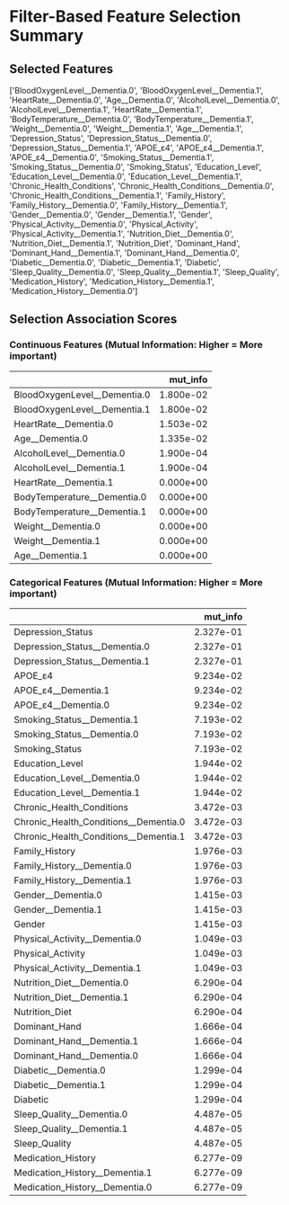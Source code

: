 # Filter-Based Feature Selection Summary


## Selected Features

['BloodOxygenLevel__Dementia.0', 'BloodOxygenLevel__Dementia.1', 'HeartRate__Dementia.0', 'Age__Dementia.0', 'AlcoholLevel__Dementia.0', 'AlcoholLevel__Dementia.1', 'HeartRate__Dementia.1', 'BodyTemperature__Dementia.0', 'BodyTemperature__Dementia.1', 'Weight__Dementia.0', 'Weight__Dementia.1', 'Age__Dementia.1', 'Depression_Status', 'Depression_Status__Dementia.0', 'Depression_Status__Dementia.1', 'APOE_ε4', 'APOE_ε4__Dementia.1', 'APOE_ε4__Dementia.0', 'Smoking_Status__Dementia.1', 'Smoking_Status__Dementia.0', 'Smoking_Status', 'Education_Level', 'Education_Level__Dementia.0', 'Education_Level__Dementia.1', 'Chronic_Health_Conditions', 'Chronic_Health_Conditions__Dementia.0', 'Chronic_Health_Conditions__Dementia.1', 'Family_History', 'Family_History__Dementia.0', 'Family_History__Dementia.1', 'Gender__Dementia.0', 'Gender__Dementia.1', 'Gender', 'Physical_Activity__Dementia.0', 'Physical_Activity', 'Physical_Activity__Dementia.1', 'Nutrition_Diet__Dementia.0', 'Nutrition_Diet__Dementia.1', 'Nutrition_Diet', 'Dominant_Hand', 'Dominant_Hand__Dementia.1', 'Dominant_Hand__Dementia.0', 'Diabetic__Dementia.0', 'Diabetic__Dementia.1', 'Diabetic', 'Sleep_Quality__Dementia.0', 'Sleep_Quality__Dementia.1', 'Sleep_Quality', 'Medication_History', 'Medication_History__Dementia.1', 'Medication_History__Dementia.0']

## Selection Association Scores 

### Continuous Features (Mutual Information: Higher = More important)

|                              |   mut_info |
|:-----------------------------|-----------:|
| BloodOxygenLevel__Dementia.0 |  1.800e-02 |
| BloodOxygenLevel__Dementia.1 |  1.800e-02 |
| HeartRate__Dementia.0        |  1.503e-02 |
| Age__Dementia.0              |  1.335e-02 |
| AlcoholLevel__Dementia.0     |  1.900e-04 |
| AlcoholLevel__Dementia.1     |  1.900e-04 |
| HeartRate__Dementia.1        |  0.000e+00 |
| BodyTemperature__Dementia.0  |  0.000e+00 |
| BodyTemperature__Dementia.1  |  0.000e+00 |
| Weight__Dementia.0           |  0.000e+00 |
| Weight__Dementia.1           |  0.000e+00 |
| Age__Dementia.1              |  0.000e+00 |

### Categorical Features (Mutual Information: Higher = More important)

|                                       |   mut_info |
|:--------------------------------------|-----------:|
| Depression_Status                     |  2.327e-01 |
| Depression_Status__Dementia.0         |  2.327e-01 |
| Depression_Status__Dementia.1         |  2.327e-01 |
| APOE_ε4                               |  9.234e-02 |
| APOE_ε4__Dementia.1                   |  9.234e-02 |
| APOE_ε4__Dementia.0                   |  9.234e-02 |
| Smoking_Status__Dementia.1            |  7.193e-02 |
| Smoking_Status__Dementia.0            |  7.193e-02 |
| Smoking_Status                        |  7.193e-02 |
| Education_Level                       |  1.944e-02 |
| Education_Level__Dementia.0           |  1.944e-02 |
| Education_Level__Dementia.1           |  1.944e-02 |
| Chronic_Health_Conditions             |  3.472e-03 |
| Chronic_Health_Conditions__Dementia.0 |  3.472e-03 |
| Chronic_Health_Conditions__Dementia.1 |  3.472e-03 |
| Family_History                        |  1.976e-03 |
| Family_History__Dementia.0            |  1.976e-03 |
| Family_History__Dementia.1            |  1.976e-03 |
| Gender__Dementia.0                    |  1.415e-03 |
| Gender__Dementia.1                    |  1.415e-03 |
| Gender                                |  1.415e-03 |
| Physical_Activity__Dementia.0         |  1.049e-03 |
| Physical_Activity                     |  1.049e-03 |
| Physical_Activity__Dementia.1         |  1.049e-03 |
| Nutrition_Diet__Dementia.0            |  6.290e-04 |
| Nutrition_Diet__Dementia.1            |  6.290e-04 |
| Nutrition_Diet                        |  6.290e-04 |
| Dominant_Hand                         |  1.666e-04 |
| Dominant_Hand__Dementia.1             |  1.666e-04 |
| Dominant_Hand__Dementia.0             |  1.666e-04 |
| Diabetic__Dementia.0                  |  1.299e-04 |
| Diabetic__Dementia.1                  |  1.299e-04 |
| Diabetic                              |  1.299e-04 |
| Sleep_Quality__Dementia.0             |  4.487e-05 |
| Sleep_Quality__Dementia.1             |  4.487e-05 |
| Sleep_Quality                         |  4.487e-05 |
| Medication_History                    |  6.277e-09 |
| Medication_History__Dementia.1        |  6.277e-09 |
| Medication_History__Dementia.0        |  6.277e-09 |